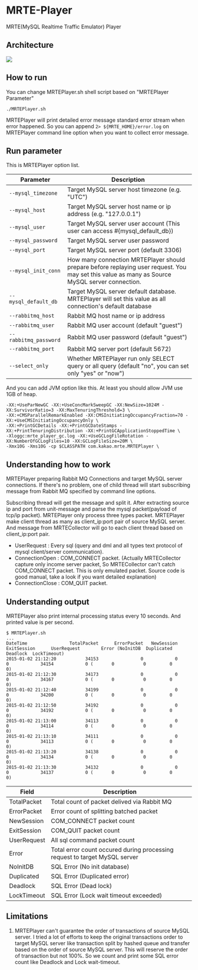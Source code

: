 MRTE-Player
===========

MRTE(MySQL Realtime Traffic Emulator) Player

Architecture
------------

![](https://raw.githubusercontent.com/kakao/MRTE-Player/master/doc/mrte.png)


How to run
----------
You can change MRTEPlayer.sh shell script based on "MRTEPlayer Parameter"

    ./MRTEPlayer.sh

MRTEPlayer will print detailed error message standard error stream when error happened.
So you can append `2> ${MRTE_HOME}/error.log` on MRTEPlayer command line option when you want to collect error message.


Run parameter
-------------
This is MRTEPlayer option list.

| Parameter             | Description                                                                                                                                    |
| ---                   | ---                                                                                                                                            |
| `--mysql_timezone`    | Target MySQL server host timezone (e.g. "UTC")                                                                                                 |
| `--mysql_host`        | Target MySQL server host name or ip address (e.g. "127.0.0.1")                                                                                 |
| `--mysql_user`        | Target MySQL server user account (This user can access #{mysql_default_db})                                                                    |
| `--mysql_password`    | Target MySQL server user password                                                                                                              |
| `--mysql_port`        | Target MySQL server port (default 3306)                                                                                                        |
| `--mysql_init_conn`   | How many connection MRTEPlayer should prepare before replaying user request. You may set this value as many as Source MySQL server connection. |
| `--mysql_default_db`  | Target MySQL server default database. MRTEPlayer will set this value as all connection's default database                                      |
| `--rabbitmq_host`     | Rabbit MQ host name or ip address                                                                                                              |
| `--rabbitmq_user`     | Rabbit MQ user account (default "guest")                                                                                                       |
| `--rabbitmq_password` | Rabbit MQ user password (default "guest")                                                                                                      |
| `--rabbitmq_port`     | Rabbit MQ server port (default 5672)                                                                                                           |
| `--select_only`       | Whether MRTEPlayer run only SELECT query or all query (default "no", you can set only "yes" or "now")                                          |

And you can add JVM option like this. At least you should allow JVM use 1GB of heap.

```
-XX:+UseParNewGC -XX:+UseConcMarkSweepGC -XX:NewSize=1024M -XX:SurvivorRatio=3 -XX:MaxTenuringThreshold=3 \
-XX:+CMSParallelRemarkEnabled -XX:CMSInitiatingOccupancyFraction=70 -XX:+UseCMSInitiatingOccupancyOnly \
-XX:+PrintGCDetails -XX:+PrintGCDateStamps -XX:+PrintTenuringDistribution -XX:+PrintGCApplicationStoppedTime \
-Xloggc:mrte_player_gc.log -XX:+UseGCLogFileRotation -XX:NumberOfGCLogFiles=10 -XX:GCLogFileSize=20M \
-Xmx10G -Xms10G -cp $CLASSPATH com.kakao.mrte.MRTEPlayer \
```

Understanding how to work
-------------------------
MRTEPlayer preparing Rabbit MQ Connections and target MySQL server connections.
If there's no problem, one of child thread will start subscribing message from Rabbit MQ specified by command line options.

Subscribing thread will get the message and split it. After extracting source ip and port from unit-message and parse the mysql packet(payload of tcp/ip packet).
MRTEPlayer only process three types packet. MRTEPlayer make client thread as many as client_ip:port pair of source MySQL server. And message from MRTECollector will go to each client thread based on client_ip:port pair.

- UserRequest : Every sql (query and dml and all types text protocol of mysql client/server communication).
- ConnectionOpen : COM_CONNECT packet. (Actually MRTECollector capture only income server packet, So MRTECollector can't catch COM_CONNECT packet. This is only emulated packet. Source code is good manual, take a look if you want detailed explanation)
- ConnectionClose : COM_QUIT packet.


Understanding output
--------------------
MRTEPlayer also print internal processing status every 10 seconds. And printed value is per second.

```
$ MRTEPlayer.sh
...
DateTime                TotalPacket      ErrorPacket   NewSession   ExitSession      UserRequest        Error (NoInitDB  Duplicated  Deadlock  LockTimeout)
2015-01-02 21:12:20           34153                0            0             0            34154            0 (       0           0         0            0)
2015-01-02 21:12:30           34173                0            0             0            34167            0 (       0           0         0            0)
2015-01-02 21:12:40           34199                0            0             0            34200            0 (       0           0         0            0)
2015-01-02 21:12:50           34192                0            0             0            34192            0 (       0           0         0            0)
2015-01-02 21:13:00           34113                0            0             0            34114            0 (       0           0         0            0)
2015-01-02 21:13:10           34111                0            0             0            34113            0 (       0           0         0            0)
2015-01-02 21:13:20           34138                0            0             0            34134            0 (       0           0         0            0)
2015-01-02 21:13:30           34132                0            0             0            34137            0 (       0           0         0            0)
```


| Field       | Description                                                                |
| ---         | ---                                                                        |
| TotalPacket | Total count of packet delived via Rabbit MQ                                |
| ErrorPacket | Error count of splitting batched packet                                    |
| NewSession  | COM_CONNECT packet count                                                   |
| ExitSession | COM_QUIT packet count                                                      |
| UserRequest | All sql command packet count                                               |
| Error       | Total error count occured during processing request to target MySQL server |
| NoInitDB    | SQL Error (No init database)                                               |
| Duplicated  | SQL Error (Duplicated error)                                               |
| Deadlock    | SQL Error (Dead lock)                                                      |
| LockTimeout | SQL Error (Lock wait timeout exceeded)                                     |


Limitations
-----------

1. MRTEPlayer can't guarantee the order of transactions of source MySQL server.
   I tried a lot of efforts to keep the original transactions order to target MySQL server like transaction split by hashed queue and transfer based on the order of source MySQL server.
   This will reserve the order of transaction but not 100%.
   So we count and print some SQL error count like Deadlock and Lock wait-timeout.
